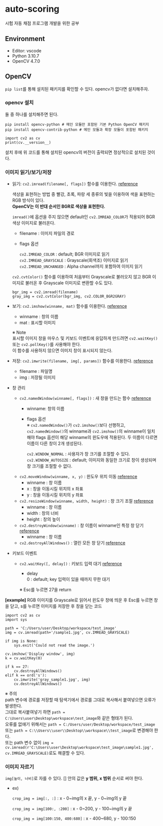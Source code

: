 # auto-scoring
시험 자동 채점 프로그램 개발을 위한 공부

## Environment
* Editor: vscode  
* Python 3.10.7  
* OpenCV 4.7.0  

## OpenCV
`pip list`를 통해 설치된 패키지를 확인할 수 있다. opencv가 없다면 설치해주자.

### opencv 설치
둘 중 하나를 설치해주면 된다.
```
pip install opencv-python # 메인 모듈만 포함된 기본 Python OpenCV 패키지 
pip install opencv-contrib-python # 메인 모듈과 확장 모듈이 포함된 패키지
```

```
import cv2 as cv
print(cv.__version__)
```
설치 후에 위 코드를 통해 설치된 opencv의 버전이 출력되면 정상적으로 설치된 것이다.

### 이미지 읽기/보기/저장
* 읽기: `cv2.imread(filename[, flags])` 함수를 이용한다. [reference](https://docs.opencv.org/4.x/d4/da8/group__imgcodecs.html#ga288b8b3da0892bd651fce07b3bbd3a56)
  
  색상을 표현하는 방법 중 빨강, 초록, 파랑 세 종류의 빛을 이용하여 색을 표현하는 RGB 방식이 있다.  
  **OpenCV는 이 반대 순서인 BGR로 색상을 표현한다.**
  
  `imread()`에 옵션을 주지 않으면 default인 `cv2.IMREAD_COLOR`가 적용되어 BGR 색상 이미지로 불러온다.
  * filename : 이미지 파일의 경로
  * flags 옵션  
  
    `cv2.IMREAD_COLOR` : default; BGR 이미지로 읽기  
    `cv2.IMREAD_GRAYSCALE` : Grayscale(회색조) 이미지로 읽기  
    `cv2.IMREAD_UNCHANGED` : Alpha channel까지 포함하여 이미지 읽기
  
  `cv2.cvtColor()` 함수를 이용하여 처음부터 Grayscale로 불러오지 않고 BGR 이미지로 불러온 후 Grayscale 이미지로 변환할 수도 있다.
  ```
  bgr_img = cv2.imread(filename)
  gray_img = cv2.cvtColor(bgr_img, cv2.COLOR_BGR2GRAY)
  ```

* 보기: `cv2.imshow(winname, mat)` 함수를 이용한다. [reference](https://docs.opencv.org/4.x/d7/dfc/group__highgui.html#ga453d42fe4cb60e5723281a89973ee563)

  * winname : 창의 이름
  * mat : 표시할 이미지
    
  ※ Note  
  표시할 이미지 창을 마우스 및 키보드 이벤트에 응답하게 만드려면 `cv2.waitKey()` 또는 `cv2.pollKey()`를 사용해야 한다.  
  이 함수를 사용하지 않으면 이미지 창이 표시되지 않는다.
  
* 저장: `cv2.imwrite(filename, img[, params])` 함수를 이용한다. [reference](https://docs.opencv.org/4.x/d4/da8/group__imgcodecs.html#gabbc7ef1aa2edfaa87772f1202d67e0ce)

  * filename : 파일명  
  * img : 저장될 이미지
  
* 창 관리
  * `cv2.namedWindow(winname[, flags])` : 새 창을 만드는 함수 [reference](https://docs.opencv.org/4.x/d7/dfc/group__highgui.html#ga5afdf8410934fd099df85c75b2e0888b)
    * winname: 창의 이름  
    * flags 옵션  
      ※ `cv2.namedWindow()`가 `cv2.imshow()`보다 선행하고, `cv2.namedWindow()`의 winname과 `cv2.imshow()`의 winname이 일치해야 flags 옵션이 해당 winname의 윈도우에 적용된다. 두 이름이 다르면 이름이 다른 창이 2개 생성된다.
      
      `cv2.WINDOW_NORMAL` : 사용자가 창 크기를 조절할 수 있다.  
      `cv2.WINDOW_AUTOSIZE` : default; 이미지와 동일한 크기로 창이 생성되며 창 크기를 조절할 수 없다.
  * `cv2.moveWindow(winname, x, y)` : 윈도우 위치 이동 [reference](https://docs.opencv.org/4.x/d7/dfc/group__highgui.html#ga8d86b207f7211250dbe6e28f76307ffb)
    * winname : 창 이름
    * x : 창을 이동시킬 위치의 x 좌표
    * y : 창을 이동시킬 위치의 y 좌표
  * `cv2.resizeWindow(winname, width, height)` : 창 크기 조절 [reference](https://docs.opencv.org/4.x/d7/dfc/group__highgui.html#ga9e80e080f7ef33f897e415358aee7f7e)
    * winname : 창 이름
    * width : 창의 너비
    * height : 창의 높이
  * `cv2.destroyWindow(winname)` : 창 이름이 winname인 특정 창 닫기 [reference](https://docs.opencv.org/4.x/d7/dfc/group__highgui.html#ga851ccdd6961022d1d5b4c4f255dbab34)
    * winname : 창 이름
  * `cv2.destroyAllWindows()` : 열린 모든 창 닫기 [reference](https://docs.opencv.org/4.x/d7/dfc/group__highgui.html#ga6b7fc1c1a8960438156912027b38f481)

* 키보드 이벤트
  * `cv2.waitKey([, delay])` : 키보드 입력 대기 [reference](https://docs.opencv.org/4.x/d7/dfc/group__highgui.html#ga5628525ad33f52eab17feebcfba38bd7)
    * delay  
      0 : default; key 입력이 있을 때까지 무한 대기
      
    ※ Esc를 누르면 27을 return

**[example]** RGB 이미지를 Grayscale로 읽어서 윈도우 창에 띄운 후 Esc를 누르면 창을 닫고, s를 누르면 이미지를 저장한 후 창을 닫는 코드
```
import cv2 as cv
import sys

path = 'C:/Users/user/Desktop/workspace/test_image'
img = cv.imread(path+'/sample1.jpg', cv.IMREAD_GRAYSCALE)

if img is None:
    sys.exit('Could not read the image.')

cv.imshow('Display window', img)
k = cv.waitKey(0)

if k == 27:
    cv.destroyAllWindows()
elif k == ord('s'):
    cv.imwrite('gray_sample1.jpg', img)
    cv.destroyAllWindows()
```
※ 주의  
path 변수에 경로를 저장할 때 탐색기에서 경로를 그대로 복사해서 붙여넣으면 오류가 발생한다.  
그대로 복사붙여넣기 하면 `path = C:\Users\user\Desktop\workspace\test_image`와 같은 형태가 된다.  
오류를 없애기 위해서는 `path = C:/Users/user/Desktop/workspace/test_image` 또는 `path = C:\\Users\\user\\Desktop\\workspace\\test_image`로 변경해야 한다.  
또는 path 변수 없이 `img = cv.imread(r'C:\Users\user\Desktop\workspace\test_image\sample1.jpg', cv.IMREAD_GRAYSCALE)`로도 해결할 수 있다.

### 이미지 자르기
`img[높이, 너비]`로 자를 수 있다. [] 안의 값은 **y 범위, x 범위** 순서로 써야 한다.
* ex)

  `crop_img = img[:, :]` : x - 0\~img의 x 끝, y - 0\~img의 y 끝
  
  `crop_img = img[100:, :200]` : x - 0~200, y - 100\~img의 y 끝
  
  `crop_img = img[100:150, 400:680]` : x - 400~680, y - 100:150
